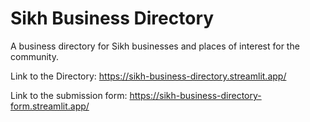 # Sikh Business Directory

A business directory for Sikh businesses and places of interest for the community.

Link to the Directory: 
https://sikh-business-directory.streamlit.app/


Link to the submission form:
https://sikh-business-directory-form.streamlit.app/
